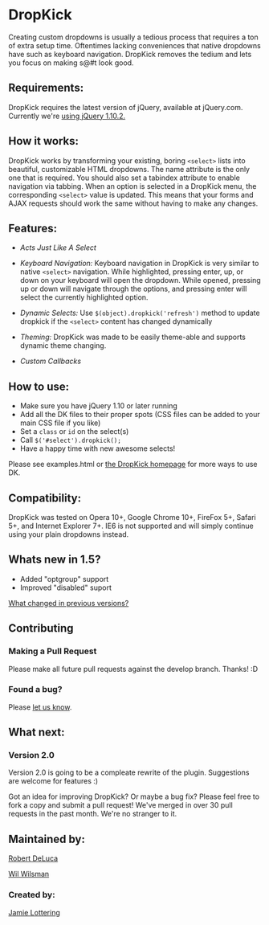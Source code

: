 DropKick
=
Creating custom dropdowns is usually a tedious process that requires a ton of extra setup time. Oftentimes lacking conveniences that native dropdowns have such as keyboard navigation. DropKick removes the tedium and lets you focus on making s@#t look good.

Requirements:
-
DropKick requires the latest version of jQuery, available at jQuery.com. Currently we're [using jQuery 1.10.2.](http://blog.jquery.com/2013/07/03/jquery-1-10-2-and-2-0-3-released/)

How it works:
-
DropKick works by transforming your existing, boring `<select>` lists into beautiful, customizable HTML dropdowns. The name attribute is the only one that is required. You should also set a tabindex attribute to enable navigation via tabbing.
When an option is selected in a DropKick menu, the corresponding `<select>` value is updated. This means that your forms and AJAX requests should work the same without having to make any changes.

Features:
-
* *Acts Just Like A Select*
* *Keyboard Navigation:*
   Keyboard navigation in DropKick is very similar to native `<select>` navigation.
   While highlighted, pressing enter, up, or down on your keyboard will open the dropdown.
   While opened, pressing up or down will navigate through the options, and pressing enter will select the currently highlighted option.

* *Dynamic Selects:*
 Use `$(object).dropkick('refresh')` method to update dropkick if the `<select>` content has changed dynamically

* *Theming:* 
  DropKick was made to be easily theme-able and supports dynamic theme changing.

* *Custom Callbacks*

How to use:
-
* Make sure you have jQuery 1.10 or later running
* Add all the DK files to their proper spots (CSS files can be added to your main CSS file if you like)
* Set a `class` or `id` on the select(s)
* Call `$('#select').dropkick();`
* Have a happy time with new awesome selects!

Please see examples.html or [the DropKick homepage](http://robdel12.github.com/DropKick/) for more ways to use DK.


Compatibility:
-
DropKick was tested on Opera 10+, Google Chrome 10+, FireFox 5+, Safari 5+, and Internet Explorer 7+. IE6 is not supported and will simply continue using your plain dropdowns instead.

Whats new in 1.5?
-
* Added "optgroup" support
* Improved "disabled" suport

[What changed in previous versions?](https://github.com/Robdel12/DropKick/wiki/Previous-version-changes)

Contributing
-
### Making a Pull Request
Please make all future pull requests against the develop branch. Thanks! :D

### Found a bug? 
Please [let us know](https://github.com/robdel12/DropKick/issues).

What next: 
-
### Version 2.0
Version 2.0 is going to be a compleate rewrite of the plugin. Suggestions are welcome for features :)

Got an idea for improving DropKick? Or maybe a bug fix? Please feel free to fork a copy and submit a pull request! We've merged in over 30 pull requests in the past month. We're no stranger to it.

Maintained by:
-
[Robert DeLuca](http://twitter.com/robdel12)

[Wil Wilsman](http://twitter.com/wwilsman)

### Created by:
[Jamie Lottering](http://twitter.com/jamielottering)
